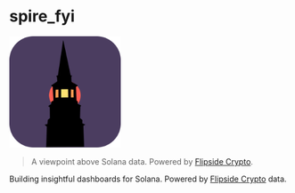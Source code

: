 # spire_fyi

<img alt="Spire" src="assets/images/spire_background.png" width="200" height="200">

> A viewpoint above Solana data. Powered by [Flipside Crypto](https://flipsidecrypto.xyz/).

Building insightful dashboards for Solana.
Powered by [Flipside Crypto](https://flipsidecrypto.xyz/) data.

